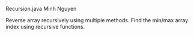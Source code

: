 Recursion.java
Minh Nguyen

Reverse array recursively using multiple methods.
Find the min/max array index using recursive functions.
